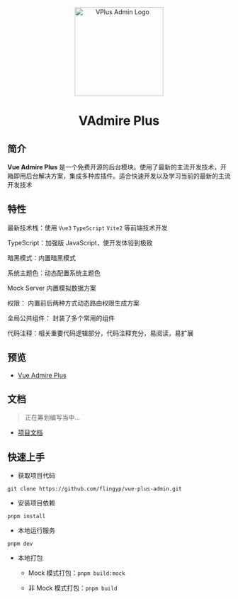 <div align="center">
	<img width="200" height="200" src="https://gitee.com/xiaopeng77/typora-img/raw/master/img/VPlusAdminLogo.png" alt="VPlus Admin Logo" />
  <h1>
    VAdmire Plus
  </h1>
</div>

## 简介

**Vue Admire Plus** 是一个免费开源的后台模块。使用了最新的主流开发技术，开箱即用后台解决方案，集成多种库插件。适合快速开发以及学习当前的最新的主流开发技术

## 特性

最新技术栈：使用 `Vue3` `TypeScript` `Vite2` 等前端技术开发

TypeScript：加强版 JavaScript，使开发体验到极致

暗黑模式：内置暗黑模式

系统主题色：动态配置系统主题色

Mock Server 内置模拟数据方案

权限： 内置前后两种方式动态路由权限生成方案

全局公共组件： 封装了多个常用的组件

代码注释：相关重要代码逻辑部分，代码注释充分，易阅读，易扩展

## 预览

- [Vue Admire Plus](https://vplus.yyblog.top/)

## 文档

> 正在筹划编写当中...

- [项目文档]()

## 快速上手

- 获取项目代码

`git clone https://github.com/flingyp/vue-plus-admin.git`

- 安装项目依赖

`pnpm install`

- 本地运行服务

`pnpm dev`

- 本地打包

  - Mock 模式打包：`pnpm build:mock`

  - 非 Mock 模式打包：`pnpm build`
